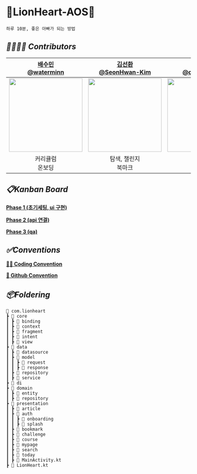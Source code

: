 # 🦁LionHeart-AOS🦁
```
하루 10분, 좋은 아빠가 되는 방법
```

## *👨‍👩‍👧‍👦 Contributors*
[배수민 <br> @waterminn](https://github.com/waterminn) | [김선환 <br> @SeonHwan-Kim](https://github.com/SeonHwan-Kim) | [계대환 <br> @daehwan2da](https://github.com/daehwan2da)
:---: | :---: | :---: 
<img width="200" src="https://github.com/gosopt-LionHeart/LionHeart-AOS/assets/74162198/5474b82e-3693-4b9a-96f4-2e6717e6f7db"/> | <img width="200" src="https://github.com/gosopt-LionHeart/LionHeart-AOS/assets/74162198/9ed34b20-07bf-428e-96ae-c0db6349d4a4"/> | <img width="200" src="https://github.com/gosopt-LionHeart/LionHeart-AOS/assets/74162198/9f62ae47-7dd8-4e62-817f-b2d67c951012"/> |
커리큘럼 <br> 온보딩 | 탐색, 챌린지 <br> 북마크 | 로그인 <br> 아티클

## *📋Kanban Board*
[**Phase 1 (초기세팅, ui 구현)**](https://github.com/orgs/gosopt-LionHeart/projects/1) <br>

[**Phase 2 (api 연결)**](https://github.com/orgs/gosopt-LionHeart/projects/6) <br>

[**Phase 3 (qa)**](https://github.com/orgs/gosopt-LionHeart/projects/7) <br>

## *✅Conventions*
[**🧑‍💻 Coding Convention**](https://maketheworldabetterplace0.notion.site/Coding-Convention-2b2603d46444478c9805104c4b859911?pvs=4) <br>

[**📍 Github Convention**](https://maketheworldabetterplace0.notion.site/Github-Convention-79f7dd8bf6e64c6f946c0b4dc75d3743?pvs=4)

## *📦Foldering*
```
📁 com.lionheart
┣ 📂 core
┃ ┣ 📂 binding
┃ ┣ 📂 context
┃ ┣ 📂 fragment
┃ ┣ 📂 intent
┃ ┣ 📂 view
┣ 📂 data
┃ ┣ 📂 datasource
┃ ┣ 📂 model
┃ ┃ ┣ 📂 request
┃ ┃ ┣ 📂 response
┃ ┣ 📂 repository
┃ ┣ 📂 service
┣ 📂 di
┣ 📂 domain
┃ ┣ 📂 entity
┃ ┣ 📂 repository
┣ 📂 presentation
┃ ┣ 📂 article
┃ ┣ 📂 auth
┃ ┃ ┣ 📂 onboarding
┃ ┃ ┣ 📂 splash
┃ ┣ 📂 bookmark
┃ ┣ 📂 challenge
┃ ┣ 📂 course
┃ ┣ 📂 mypage
┃ ┣ 📂 search
┃ ┣ 📂 today
┃ ┣ 📜 MainActivity.kt
┣ 📜 LionHeart.kt
```


